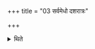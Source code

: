+++
title = "03 सर्वमेधो दशरात्रः"

+++

<details><summary>थिते</summary>

3. The Sarvamedha is a ten-day-(Soma-sacrifice). 
</details>
